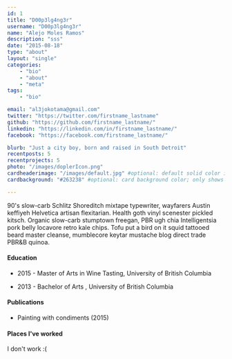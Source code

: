 ```yaml
---
id: 1
title: "D00p3lg4ng3r"
username: "D00p3lg4ng3r"
name: "Alejo Moles Ramos"
description: "sss"
date: "2015-08-18"
type: "about"
layout: "single"
categories:
    - "bio"
    - "about"
    - "meta"
tags:
    - "bio"

email: "al3jokotama@gmail.com"
twitter: "https://twitter.com/firstname_lastname"
github: "https://github.com/firstname_lastname/"
linkedin: "https://linkedin.com/in/firstname_lastname/"
facebook: "https://facebook.com/firstname_lastname/"

blurb: "Just a city boy, born and raised in South Detroit"
recentposts: 5
recentprojects: 5
photo: "/images/doplerIcon.png"
cardheaderimage: "/images/default.jpg" #optional: default solid color if unset
cardbackground: "#263238" #optional: card background color; only shows when no image specified

---
```


90's slow-carb Schlitz Shoreditch mixtape typewriter, wayfarers Austin keffiyeh 
Helvetica artisan flexitarian. Health goth vinyl scenester pickled kitsch. 
Organic slow-carb stumptown freegan, PBR ugh chia Intelligentsia pork belly 
locavore retro kale chips. Tofu put a bird on it squid tattooed beard master 
cleanse, mumblecore keytar mustache blog direct trade PBR&B quinoa.

#### Education

- 2015 - Master of Arts in Wine Tasting, University of British Columbia

- 2013 - Bachelor of Arts , University of British Columbia
 

#### Publications

- Painting with condiments (2015) 

#### Places I've worked

I don't work :(
